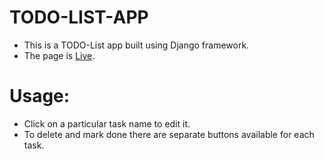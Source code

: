# TODO-LIST-APP
* This is a TODO-List app built using Django framework.
* The page is [Live](https://xyz17.pythonanywhere.com/).
# Usage:
* Click on a particular task name to edit it.
* To delete and mark done there are separate buttons available for each task.  
